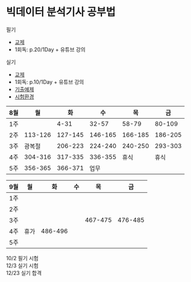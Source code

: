 # 빅데이터 분석기사 공부법


필기
- [교제](https://www.datacampus.co.kr/book/book_view.jsp?id=3197&)
- 1회독: p.20/1Day + 유튜브 강의


실기
- [교제](https://www.datacampus.co.kr/book/book_view.jsp?id=3228&ch=book)
- 1회독: p.10/1Day + 유튜브 강의
- [기출예제](https://www.kaggle.com/datasets/agileteam/bigdatacertificationkr)
- [시험환경](https://dataq.goorm.io/exam/116674/%EC%B2%B4%ED%97%98%ED%95%98%EA%B8%B0/quiz/1)


8월|월|화|수|목|금
---|---|---|---|---|---|
1주| |4-31|32-57|58-79|80-109|
2주|113-126|127-145|146-165|166-185|186-205|
3주|광복절|206-223|224-240|240-250|293-303|
4주|304-316|317-335|336-355|휴식|휴식|
5주|356-365|366-371|업무| | |


9월|월|화|수|목|금
---|---|---|---|---|---|
1주| |||||
2주||||||
3주||||467-475|476-485|
4주|휴가|486-496||||
5주|||| | |


10/2 필기 시험<br>
12/3 실기 시험<br>
12/23 실기 합격
